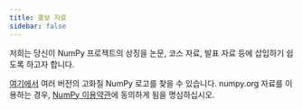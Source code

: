 ```yaml
---
title: 홍보 자료
sidebar: false
---
```


저희는 당신이 NumPy 프로젝트의 상징을 논문, 코스 자료, 발표 자료 등에 삽입하기 쉽도록 하고자 합니다.

[여기에서](https://github.com/numpy/numpy/tree/main/branding/logo) 여러 버전의 고화질 NumPy 로고를 찾을 수 있습니다. numpy.org 자료를 이용하는 경우, [NumPy 이용약관](/code-of-conduct)에 동의하게 됨을 명심하십시오.
